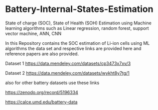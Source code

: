 # Battery-Internal-States-Estimation
State of charge (SOC), State of Health (SOH) Estimation using Machine learning algorithms such as Linear regression, random forest, support vector machine, ANN, CNN

In this Repository contains the SOC estimation of  Li-ion cells using ML algorithms the data set and respective links are provided here and reference papers are also provided.

Dataset 1 https://data.mendeley.com/datasets/cp3473x7xv/3

Dataset 2 https://data.mendeley.com/datasets/wykht8y7tg/1

also for other battery datasets use these links

https://zenodo.org/record/5196334

https://calce.umd.edu/battery-data
